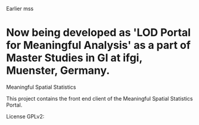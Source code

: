 Earlier mss

Now being developed as 'LOD Portal for Meaningful Analysis' as a part of Master Studies in GI at ifgi, Muenster, Germany.
===

Meaningful Spatial Statistics

This project contains the front end client of the Meaningful Spatial Statistics Portal.

License GPLv2: 